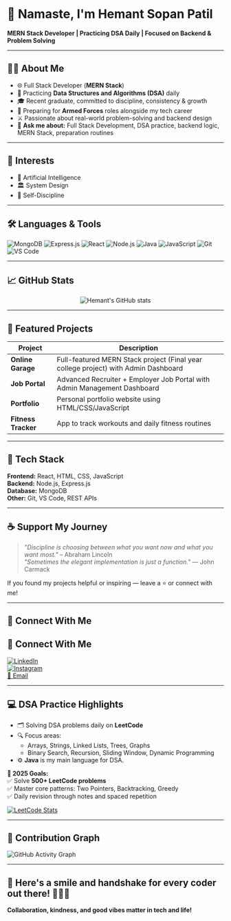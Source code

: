 # 👋 Namaste, I'm Hemant Sopan Patil

**MERN Stack Developer | Practicing DSA Daily | Focused on Backend & Problem Solving**

---

## 🧑‍💻 About Me

- 🌐 Full Stack Developer (**MERN Stack**)
- 🧠 Practicing **Data Structures and Algorithms (DSA)** daily
- 🎓 Recent graduate, committed to discipline, consistency & growth
- 💂 Preparing for **Armed Forces** roles alongside my tech career
- ⚔️ Passionate about real-world problem-solving and backend design
- 📩 **Ask me about:** Full Stack Development, DSA practice, backend logic, MERN Stack, preparation routines

---

## 🧠 Interests

- 🤖 Artificial Intelligence
- 🏛️ System Design
- 🧘 Self-Discipline

---

## 🛠️ Languages & Tools

![MongoDB](https://img.shields.io/badge/-MongoDB-4EA94B?logo=mongodb&logoColor=white)
![Express.js](https://img.shields.io/badge/-Express.js-000000?logo=express&logoColor=white)
![React](https://img.shields.io/badge/-React-61DAFB?logo=react&logoColor=black)
![Node.js](https://img.shields.io/badge/-Node.js-339933?logo=node.js&logoColor=white)
![Java](https://img.shields.io/badge/-Java-007396?logo=java&logoColor=white)
![JavaScript](https://img.shields.io/badge/-JavaScript-F7DF1E?logo=javascript&logoColor=black)
![Git](https://img.shields.io/badge/-Git-F05032?logo=git&logoColor=white)
![VS Code](https://img.shields.io/badge/-VSCode-007ACC?logo=visual-studio-code&logoColor=white)

---

## 📈 GitHub Stats

<p align="center">
  <img src="https://github-readme-stats.vercel.app/api?username=Hemant210&show_icons=true&theme=radical" alt="Hemant's GitHub stats"/>
</p>

---

## 📌 Featured Projects

| Project         | Description                                                                              |
|-----------------|------------------------------------------------------------------------------------------|
| **Online Garage** | Full-featured MERN Stack project (Final year college project) with Admin Dashboard        |
| **Job Portal**    | Advanced Recruiter + Employer Job Portal with Admin Management Dashboard                 |
| **Portfolio**     | Personal portfolio website using HTML/CSS/JavaScript                                     |
| **Fitness Tracker** | App to track workouts and daily fitness routines                                         |

---

## 🧰 Tech Stack

**Frontend:** React, HTML, CSS, JavaScript  
**Backend:** Node.js, Express.js  
**Database:** MongoDB  
**Other:** Git, VS Code, REST APIs

---

## ☕ Support My Journey

> _"Discipline is choosing between what you want now and what you want most."_ – Abraham Lincoln  
> _"Sometimes the elegant implementation is just a function."_ — John Carmack

If you found my projects helpful or inspiring — leave a ⭐️ or connect with me!

---

## 🔗 Connect With Me

## 🔗 Connect With Me

[![LinkedIn](https://img.shields.io/badge/-LinkedIn-0A66C2?logo=linkedin&logoColor=white)](https://www.linkedin.com/in/hemant-patil-a73000321)  
[![Instagram](https://img.shields.io/badge/-Instagram-E4405F?logo=instagram&logoColor=white)](https://www.instagram.com/your-instagram)  
[📧 Email](mailto:your-email@example.com)

---

## 💻 DSA Practice Highlights

- 🗂️ Solving DSA problems daily on **LeetCode**
- 🔍 Focus areas:
  - Arrays, Strings, Linked Lists, Trees, Graphs
  - Binary Search, Recursion, Sliding Window, Dynamic Programming
- ⚙️ **Java** is my main language for DSA.

**🎯 2025 Goals:**  
✅ Solve **500+ LeetCode problems**  
✅ Master core patterns: Two Pointers, Backtracking, Greedy  
✅ Daily revision through notes and spaced repetition

[![LeetCode Stats](https://leetcard.jacoblin.cool/Hemant2103?theme=dark&font=Baloo%20Bhai&ext=heatmap)](https://leetcode.com/u/Hemant2103/)

---

## 📅 Contribution Graph

![GitHub Activity Graph](https://github-readme-activity-graph.vercel.app/graph?username=Hemant210&theme=react-dark)

---

## 🤝 Here's a smile and handshake for every coder out there! 👋😄🤝  
**Collaboration, kindness, and good vibes matter in tech and life!**
